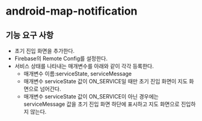 # android-map-notification
## 기능 요구 사항
- 초기 진입 화면을 추가한다. 
- Firebase의 Remote Config를 설정한다.
- 서비스 상태를 나타내는 매개변수를 아래와 같이 각각 등록한다.
  - 매개변수 이름:serviceState, serviceMessage
  - 매개변수 serviceState 값이 ON_SERVICE일 때만 초기 진입 화면이 지도 화면으로 넘어간다.
  - 매개변수 serviceState 값이 ON_SERVICE이 아닌 경우에는 serviceMessage 값을 초기 진입 화면 하단에 표시하고 지도 화면으로 진입하지 않는다.
